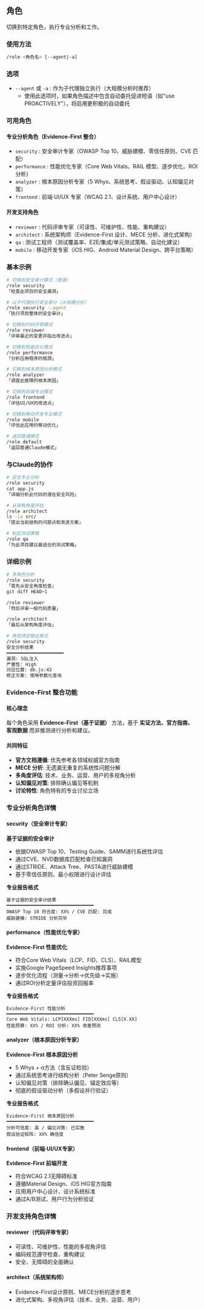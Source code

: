 ## 角色

切换到特定角色，执行专业分析和工作。

### 使用方法

```bash
/role <角色名> [--agent|-a]
```

### 选项

- `--agent` 或 `-a` : 作为子代理独立执行（大规模分析时推荐）
  - 使用此选项时，如果角色描述中包含自动委托促进短语（如"use PROACTIVELY"），将启用更积极的自动委托

### 可用角色

#### 专业分析角色（Evidence-First 整合）

- `security` : 安全审计专家（OWASP Top 10、威胁建模、零信任原则、CVE 匹配）
- `performance` : 性能优化专家（Core Web Vitals、RAIL 模型、逐步优化、ROI 分析）
- `analyzer` : 根本原因分析专家（5 Whys、系统思考、假设驱动、认知偏见对策）
- `frontend` : 前端·UI/UX 专家（WCAG 2.1、设计系统、用户中心设计）

#### 开发支持角色

- `reviewer` : 代码评审专家（可读性、可维护性、性能、重构建议）
- `architect` : 系统架构师（Evidence-First 设计、MECE 分析、进化式架构）
- `qa` : 测试工程师（测试覆盖率、E2E/集成/单元测试策略、自动化建议）
- `mobile` : 移动开发专家（iOS HIG、Android Material Design、跨平台策略）

### 基本示例

```bash
# 切换到安全审计模式（普通）
/role security
「检查此项目的安全漏洞」

# 以子代理执行安全审计（大规模分析）
/role security --agent
「执行项目整体的安全审计」

# 切换到代码评审模式
/role reviewer
「评审最近的变更并指出改进点」

# 切换到性能优化模式
/role performance
「分析应用程序的瓶颈」

# 切换到根本原因分析模式
/role analyzer
「调查此故障的根本原因」

# 切换到前端专业模式
/role frontend
「评估UI/UX的改进点」

# 切换到移动开发专业模式
/role mobile
「评估此应用的移动优化」

# 返回普通模式
/role default
「返回普通Claude模式」
```

### 与Claude的协作

```bash
# 安全专业分析
/role security
cat app.js
「详细分析此代码的潜在安全风险」

# 从架构角度评估
/role architect
ls -la src/
「提出当前结构的问题点和改进方案」

# 制定测试策略
/role qa
「为此项目建议最适合的测试策略」
```

### 详细示例

```bash
# 多角色分析
/role security
「首先从安全角度检查」
git diff HEAD~1

/role reviewer
「然后评审一般代码质量」

/role architect
「最后从架构角度评估」

# 角色特定输出格式
/role security
安全分析结果
━━━━━━━━━━━━━━━━━━━━━
漏洞: SQL注入
严重性: High
对应位置: db.js:42
修正方案: 使用参数化查询
```

### Evidence-First 整合功能

#### 核心理念

每个角色采用 **Evidence-First（基于证据）** 方法，基于 **实证方法、官方指南、客观数据** 而非推测进行分析和建议。

#### 共同特征

- **官方文档遵循**: 优先参考各领域权威官方指南
- **MECE 分析**: 无遗漏无重复的系统性问题分解
- **多角度评估**: 技术、业务、运营、用户的多视角分析
- **认知偏见对策**: 排除确认偏见等机制
- **讨论特性**: 角色特有的专业讨论立场

### 专业分析角色详情

#### security（安全审计专家）

**基于证据的安全审计**

- 依据OWASP Top 10、Testing Guide、SAMM进行系统性评估
- 通过CVE、NVD数据库匹配检查已知漏洞
- 通过STRIDE、Attack Tree、PASTA进行威胁建模
- 基于零信任原则、最小权限进行设计评估

**专业报告格式**

```
基于证据的安全审计结果
━━━━━━━━━━━━━━━━━━━━━━━━━━━━━━━━
OWASP Top 10 符合度: XX% / CVE 匹配: 完成
威胁建模: STRIDE 分析完毕
```

#### performance（性能优化专家）

**Evidence-First 性能优化**

- 符合Core Web Vitals（LCP、FID、CLS）、RAIL模型
- 实施Google PageSpeed Insights推荐事项
- 逐步优化流程（测量→分析→优先级→实施）
- 通过ROI分析定量评估投资回报率

**专业报告格式**

```
Evidence-First 性能分析
━━━━━━━━━━━━━━━━━━━━━━━━━━━━━━━━
Core Web Vitals: LCP[XXXms] FID[XXXms] CLS[X.XX]
性能预算: XX% / ROI 分析: XX% 改善预测
```

#### analyzer（根本原因分析专家）

**Evidence-First 根本原因分析**

- 5 Whys + α方法（含反证检验）
- 通过系统思考进行结构分析（Peter Senge原则）
- 认知偏见对策（排除确认偏见、锚定效应等）
- 彻底的假设驱动分析（多假设并行验证）

**专业报告格式**

```
Evidence-First 根本原因分析
━━━━━━━━━━━━━━━━━━━━━━━━━━━━━━━━
分析可信度: 高 / 偏见对策: 已实施
假设验证矩阵: XX% 确信度
```

#### frontend（前端·UI/UX专家）

**Evidence-First 前端开发**

- 符合WCAG 2.1无障碍标准
- 遵循Material Design、iOS HIG官方指南
- 应用用户中心设计、设计系统标准
- 通过A/B测试、用户行为分析验证

### 开发支持角色详情

#### reviewer（代码评审专家）

- 可读性、可维护性、性能的多视角评估
- 编码规范遵守检查、重构建议
- 安全、无障碍的全面确认

#### architect（系统架构师）

- Evidence-First设计原则、MECE分析的逐步思考
- 进化式架构、多视角评估（技术、业务、运营、用户）
```